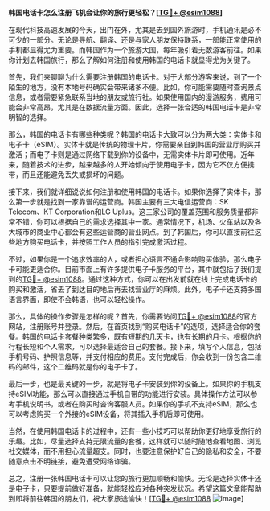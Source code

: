 **韩国电话卡怎么注册飞机会让你的旅行更轻松？[[TG💪+ @esim1088](https://t.me/s/esim1088)]**

在现代科技高速发展的今天，出门在外，尤其是去到国外旅游时，手机通讯是必不可少的一部分。无论是导航、翻译、还是与家人朋友保持联系，一部能正常使用的手机都显得尤为重要。而韩国作为一个旅游大国，每年吸引着无数游客前往。如果你计划去韩国旅行，那么了解如何注册和使用韩国的电话卡就显得尤为关键了。

首先，我们来聊聊为什么需要注册韩国的电话卡。对于大部分游客来说，到了一个陌生的地方，没有本地号码确实会带来诸多不便。比如，你可能需要随时查询景点信息，或者需要紧急联系当地的朋友或旅行社。如果使用国内的漫游服务，费用可能会非常高昂，尤其是在数据流量方面。因此，选择一张合适的韩国电话卡是非常明智的选择。

那么，韩国的电话卡有哪些种类呢？韩国的电话卡大致可以分为两大类：实体卡和电子卡（eSIM）。实体卡就是传统的物理卡片，你需要亲自到韩国的营业厅购买并激活；而电子卡则是通过网络下载到你的设备中，无需实体卡片即可使用。近年来，随着技术的进步，越来越多的人开始倾向于使用电子卡，因为它不仅方便携带，而且还能避免丢失或损坏的问题。

接下来，我们就详细说说如何注册和使用韩国的电话卡。如果你选择了实体卡，那么第一步就是找到一家靠谱的运营商。韩国主要有三大电信运营商：SK Telecom、KT Corporation和LG Uplus。这三家公司的覆盖范围和服务质量都非常不错，你可以根据自己的需求选择其中一家。通常情况下，机场、火车站以及各大城市的商业中心都会有这些运营商的营业网点。到了韩国后，你可以直接前往这些地方购买电话卡，并按照工作人员的指引完成激活过程。

不过，如果你是一个追求效率的人，或者担心语言不通会影响购买体验，那么电子卡可能更适合你。目前市面上有许多提供电子卡服务的平台，其中就包括了我们提到的[TG💪+ @esim1088](https://t.me/s/esim1088)。通过这种方式，你可以在出发前就在线上完成电话卡的购买和激活，省去了到达目的地后再去找营业厅的麻烦。此外，电子卡还支持多国语言界面，即使不会韩语，也可以轻松操作。

那么，具体的操作步骤是怎样的呢？首先，你需要访问[TG💪+ @esim1088](https://t.me/s/esim1088)的官方网站，注册账号并登录。然后，在首页找到“购买电话卡”的选项，选择适合你的套餐。韩国的电话卡套餐种类繁多，既有短期的几天卡，也有长期的月卡。根据你的行程长短和个人需求，可以选择最适合自己的套餐。接下来，填写个人信息，包括手机号码、护照信息等，并支付相应的费用。支付完成后，你会收到一份包含二维码的邮件，这个二维码就是你的电子卡了。

最后一步，也是最关键的一步，就是将电子卡安装到你的设备上。如果你的手机支持eSIM功能，那么可以直接通过手机自带的功能进行安装。具体操作方法可以参考手机说明书，或者在购买时咨询客服人员。如果你的手机不支持eSIM，那么也可以考虑购买一个外接的eSIM设备，将其插入手机后即可使用。

当然，在使用韩国电话卡的过程中，还有一些小技巧可以帮助你更好地享受旅行的乐趣。比如，尽量选择支持无限流量的套餐，这样就可以随时随地查看地图、浏览社交媒体，而不用担心流量超支。同时，也要注意保护好自己的隐私和安全，不要随意点击不明链接，避免遭受网络诈骗。

总之，注册一张韩国电话卡可以让您的旅行更加顺畅和愉快。无论是选择实体卡还是电子卡，只要提前做好准备，就能轻松应对各种突发状况。希望这篇文章能帮助到即将前往韩国的朋友们，祝大家旅途愉快！[[TG💪+ @esim1088](https://t.me/s/esim1088) ![Image](https://i.postimg.cc/4NQfJmqS/Snipaste-2025-05-13-00-14-12.png)]